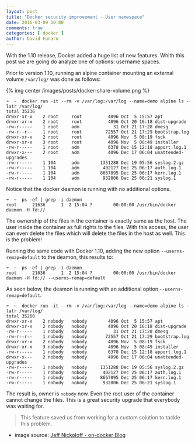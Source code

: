 ```yaml
---
layout: post
title: "Docker security improvement - User namespace"
date: 2016-03-09 10:00
comments: true
categories: [ docker ]
author: David Funaro
---
```



With the 1.10 release, Docker added a huge list of new features. Whith this post we are going do analyze one of options: username spaces.

Prior to version 1.10, running an alpine container mounting an external volume `/var/log/` was done as follows:

<!-- more -->

{% img center /images/posts/docker-share-volume.png %}

```
➜  ~  docker run -it --rm -v /var/log:/var/log --name=demo alpine ls -latr /var/log/
total 35236
drwxr-xr-x    2 root     root          4096 Oct  5 15:57 apt
drwxr-xr-x    2 root     root          4096 Oct 20 16:18 dist-upgrade
-rw-r-----    1 root     adm             31 Oct 21 17:28 dmesg
-rw-r--r--    1 root     root         72557 Oct 21 17:29 bootstrap.log
drwxr-xr-x    2 root     root          4096 Nov  5 08:19 fsck
drwxr-xr-x    3 root     root          4096 Nov  5 08:49 installer
-rw-r-----    1 root     adm           6378 Dec 15 12:18 apport.log.1
drwxr-x---    2 root     adm           4096 Dec 17 06:04 unattended-upgrades
-rw-r-----    1 104      adm        1351288 Dec 19 05:56 syslog.2.gz
-rw-r-----    1 104      adm         402127 Dec 25 06:17 auth.log.1
-rw-r-----    1 104      adm        8667895 Dec 25 06:17 kern.log.1
-rw-r-----    1 104      adm         932806 Dec 25 06:21 syslog.1
```

Notice that the docker deamon is running with no additional options.

```
➜  ~  ps -ef | grep -i daemon
root      21636      1  2 15:04 ?        00:00:00 /usr/bin/docker daemon -H fd://
```

The ownership of the files in the container is exactly same as the host. The user inside the container as full rights to the files. With this access, the user can even delete the files which will delete the files in the host as well. This is the problem!

Running the same code with Docker 1.10, adding the new option `--userns-remap=default` to the deamon, this results to:

```
➜  ~  ps -ef | grep -i daemon
root      21636      1  2 15:04 ?        00:00:00 /usr/bin/docker daemon -H fd:// --userns-remap=default
```

As seen below, the deamon is running with an additional option `--userns-remap=default`.

```
➜  ~  docker run -it --rm -v /var/log:/var/log --name=demo alpine ls -latr /var/log/
total 35260
drwxr-xr-x    2 nobody   nobody        4096 Oct  5 15:57 apt
drwxr-xr-x    2 nobody   nobody        4096 Oct 20 16:18 dist-upgrade
-rw-r-----    1 nobody   nobody          31 Oct 21 17:28 dmesg
-rw-r--r--    1 nobody   nobody       72557 Oct 21 17:29 bootstrap.log
drwxr-xr-x    2 nobody   nobody        4096 Nov  5 08:19 fsck
drwxr-xr-x    3 nobody   nobody        4096 Nov  5 08:49 installer
-rw-r-----    1 nobody   nobody        6378 Dec 15 12:18 apport.log.1
drwxr-x---    2 nobody   nobody        4096 Dec 17 06:04 unattended-upgrades
-rw-r-----    1 nobody   nobody     1351288 Dec 19 05:56 syslog.2.gz
-rw-r-----    1 nobody   nobody      402127 Dec 25 06:17 auth.log.1
-rw-r-----    1 nobody   nobody     8667895 Dec 25 06:17 kern.log.1
-rw-r-----    1 nobody   nobody      932806 Dec 25 06:21 syslog.1
```

The result is, owner is `nobody` now. Even the  root user of the container cannot change the files. This is a great security upgrade that everybody was waiting for.

>
> This feature saved us from working for a custom solution to tackle this problem.
>

* image source: [Jeff Nickoloff - on-docker Blog](https://medium.com/on-docker/what-s-montague-docker-user-problems-and-patterns-79750c504aa1#.pmer584z9)

